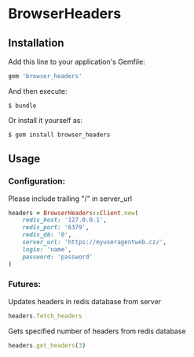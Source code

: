 # BrowserHeaders

## Installation

Add this line to your application's Gemfile:

```ruby
gem 'browser_headers'
```

And then execute:

    $ bundle

Or install it yourself as:

    $ gem install browser_headers

## Usage

### Configuration:

Please include trailing "/" in server_url
```ruby
headers = BrowserHeaders::Client.new(
    redis_host: '127.0.0.1',
    redis_port: '6379',
    redis_db: '0',
    server_url: 'https://myuseragentweb.cz/',
    login: 'name',
    password: 'password'
)
```

### Futures:

Updates headers in redis database from server

```ruby
headers.fetch_headers
```

Gets specified number of headers from redis database 

```ruby
headers.get_headers(3)
```